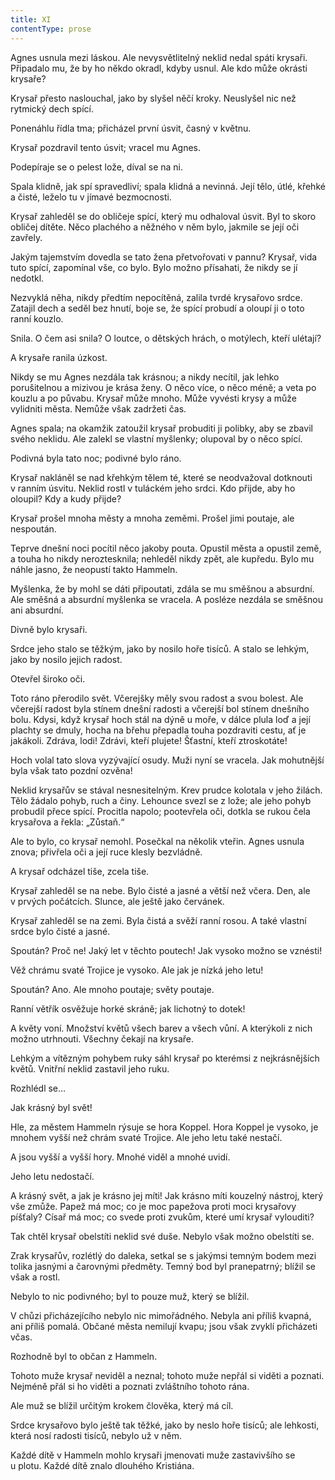 ```yaml
---
title: XI
contentType: prose
---
```


<section>

Agnes usnula mezi láskou. Ale nevysvětlitelný neklid nedal spáti krysaři. Připadalo mu, že by ho někdo okradl, kdyby usnul. Ale kdo může okrásti krysaře?

Krysař přesto naslouchal, jako by slyšel něčí kroky. Neuslyšel nic než rytmický dech spící.

Ponenáhlu řídla tma; přicházel první úsvit, časný v květnu.

Krysař pozdravil tento úsvit; vracel mu Agnes.

Podepíraje se o pelest lože, díval se na ni.

Spala klidně, jak spí spravedliví; spala klidná a nevinná. Její tělo, útlé, křehké a čisté, leželo tu v jímavé bezmocnosti.

Krysař zahleděl se do obličeje spící, který mu odhaloval úsvit. Byl to skoro obličej dítěte. Něco plachého a něžného v něm bylo, jakmile se její oči zavřely.

Jakým tajemstvím dovedla se tato žena přetvořovati v pannu? Krysař, vida tuto spící, zapomínal vše, co bylo. Bylo možno přísahati, že nikdy se jí nedotkl.

Nezvyklá něha, nikdy předtím nepocítěná, zalila tvrdé krysařovo srdce. Zatajil dech a seděl bez hnutí, boje se, že spící probudí a oloupí ji o toto ranní kouzlo.

Snila. O čem asi snila? O loutce, o dětských hrách, o motýlech, kteří ulétají?

A krysaře ranila úzkost.

Nikdy se mu Agnes nezdála tak krásnou; a nikdy necítil, jak lehko porušitelnou a mizivou je krása ženy. O něco více, o něco méně; a veta po kouzlu a po půvabu. Krysař může mnoho. Může vyvésti krysy a může vylidniti města. Nemůže však zadržeti čas.

Agnes spala; na okamžik zatoužil krysař probuditi ji polibky, aby se zbavil svého neklidu. Ale zalekl se vlastní myšlenky; olupoval by o něco spící.

Podivná byla tato noc; podivné bylo ráno.

Krysař nakláněl se nad křehkým tělem té, které se neodvažoval dotknouti v ranním úsvitu. Neklid rostl v tuláckém jeho srdci. Kdo přijde, aby ho oloupil? Kdy a kudy přijde?

Krysař prošel mnoha městy a mnoha zeměmi. Prošel jimi poutaje, ale nespoután.

Teprve dnešní noci pocítil něco jakoby pouta. Opustil města a opustil země, a touha ho nikdy neroztesknila; nehleděl nikdy zpět, ale kupředu. Bylo mu náhle jasno, že neopustí takto Hammeln.

Myšlenka, že by mohl se dáti připoutati, zdála se mu směšnou a absurdní. Ale směšná a absurdní myšlenka se vracela. A posléze nezdála se směšnou ani absurdní.

Divně bylo krysaři.

Srdce jeho stalo se těžkým, jako by nosilo hoře tisíců. A stalo se lehkým, jako by nosilo jejich radost.

Otevřel široko oči.

Toto ráno přerodilo svět. Včerejšky měly svou radost a svou bolest. Ale včerejší radost byla stínem dnešní radosti a včerejší bol stínem dnešního bolu. Kdysi, když krysař hoch stál na dýně u moře, v dálce plula loď a její plachty se dmuly, hocha na břehu přepadla touha pozdraviti cestu, ať je jakákoli. Zdráva, lodi! Zdrávi, kteří plujete! Šťastní, kteří ztroskotáte!

Hoch volal tato slova vyzývající osudy. Muži nyní se vracela. Jak mohutnější byla však tato pozdní ozvěna!

Neklid krysařův se stával nesnesitelným. Krev prudce kolotala v jeho žilách. Tělo žádalo pohyb, ruch a činy. Lehounce svezl se z lože; ale jeho pohyb probudil přece spící. Procitla napolo; pootevřela oči, dotkla se rukou čela krysařova a řekla: „Zůstaň.“

Ale to bylo, co krysař nemohl. Posečkal na několik vteřin. Agnes usnula znova; přivřela oči a její ruce klesly bezvládně.

A krysař odcházel tiše, zcela tiše.

</section>

<section>

Krysař zahleděl se na nebe. Bylo čisté a jasné a větší než včera. Den, ale v prvých počátcích. Slunce, ale ještě jako červánek.

Krysař zahleděl se na zemi. Byla čistá a svěží ranní rosou. A také vlastní srdce bylo čisté a jasné.

Spoután? Proč ne! Jaký let v těchto poutech! Jak vysoko možno se vznésti!

Věž chrámu svaté Trojice je vysoko. Ale jak je nízká jeho letu!

Spoután? Ano. Ale mnoho poutaje; světy poutaje.

Ranní větřík osvěžuje horké skráně; jak lichotný to dotek!

A květy voní. Množství květů všech barev a všech vůní. A kterýkoli z nich možno utrhnouti. Všechny čekají na krysaře.

Lehkým a vítězným pohybem ruky sáhl krysař po kterémsi z nejkrásnějších květů. Vnitřní neklid zastavil jeho ruku.

Rozhlédl se…

Jak krásný byl svět!

Hle, za městem Hammeln rýsuje se hora Koppel. Hora Koppel je vysoko, je mnohem vyšší než chrám svaté Trojice. Ale jeho letu také nestačí.

A jsou vyšší a vyšší hory. Mnohé viděl a mnohé uvidí.

Jeho letu nedostačí.

A krásný svět, a jak je krásno jej míti! Jak krásno míti kouzelný nástroj, který vše zmůže. Papež má moc; co je moc papežova proti moci krysařovy píšťaly? Císař má moc; co svede proti zvukům, které umí krysař vylouditi?

Tak chtěl krysař obelstíti neklid své duše. Nebylo však možno obelstíti se.

Zrak krysařův, rozlétlý do daleka, setkal se s jakýmsi temným bodem mezi tolika jasnými a čarovnými předměty. Temný bod byl pranepatrný; blížil se však a rostl.

Nebylo to nic podivného; byl to pouze muž, který se blížil.

V chůzi přicházejícího nebylo nic mimořádného. Nebyla ani příliš kvapná, ani příliš pomalá. Občané města nemilují kvapu; jsou však zvyklí přicházeti včas.

Rozhodně byl to občan z Hammeln.

Tohoto muže krysař neviděl a neznal; tohoto muže nepřál si viděti a poznati. Nejméně přál si ho viděti a poznati zvláštního tohoto rána.

Ale muž se blížil určitým krokem člověka, který má cíl.

Srdce krysařovo bylo ještě tak těžké, jako by neslo hoře tisíců; ale lehkosti, která nosí radosti tisíců, nebylo už v něm.

Každé dítě v Hammeln mohlo krysaři jmenovati muže zasta­vivšího se u plotu. Každé dítě znalo dlouhého Kristiána.

</section>
